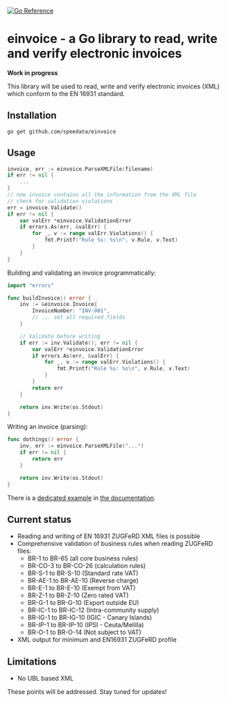 [![Go Reference](https://pkg.go.dev/badge/github.com/speedata/einvoice.svg)](https://pkg.go.dev/github.com/speedata/einvoice)

# einvoice - a Go library to read, write and verify electronic invoices

**Work in progress**

This library will be used to read, write and verify electronic invoices (XML) which conform to the EN 16931 standard.

## Installation

    go get github.com/speedata/einvoice

## Usage

```go
invoice, err := einvoice.ParseXMLFile(filename)
if err != nil {
	...
}
// now invoice contains all the information from the XML file
// check for validation violations
err = invoice.Validate()
if err != nil {
	var valErr *einvoice.ValidationError
	if errors.As(err, &valErr) {
		for _, v := range valErr.Violations() {
			fmt.Printf("Rule %s: %s\n", v.Rule, v.Text)
		}
	}
}
```

Building and validating an invoice programmatically:

```go
import "errors"

func buildInvoice() error {
	inv := &einvoice.Invoice{
		InvoiceNumber: "INV-001",
		// ... set all required fields
	}

	// Validate before writing
	if err := inv.Validate(); err != nil {
		var valErr *einvoice.ValidationError
		if errors.As(err, &valErr) {
			for _, v := range valErr.Violations() {
				fmt.Printf("Rule %s: %s\n", v.Rule, v.Text)
			}
		}
		return err
	}

	return inv.Write(os.Stdout)
}
```

Writing an invoice (parsing):

```go
func dothings() error {
	inv, err := einvoice.ParseXMLFile("...")
	if err != nil {
		return err
	}

	return inv.Write(os.Stdout)
}
```

There is a [dedicated example](https://pkg.go.dev/github.com/speedata/einvoice#example-Invoice.Write) in [the documentation](https://pkg.go.dev/github.com/speedata/einvoice).


## Current status

* Reading and writing of EN 16931 ZUGFeRD XML files is possible
* Comprehensive validation of business rules when reading ZUGFeRD files:
  - BR-1 to BR-65 (all core business rules)
  - BR-CO-3 to BR-CO-26 (calculation rules)
  - BR-S-1 to BR-S-10 (Standard rate VAT)
  - BR-AE-1 to BR-AE-10 (Reverse charge)
  - BR-E-1 to BR-E-10 (Exempt from VAT)
  - BR-Z-1 to BR-Z-10 (Zero rated VAT)
  - BR-G-1 to BR-G-10 (Export outside EU)
  - BR-IC-1 to BR-IC-12 (Intra-community supply)
  - BR-IG-1 to BR-IG-10 (IGIC - Canary Islands)
  - BR-IP-1 to BR-IP-10 (IPSI - Ceuta/Melilla)
  - BR-O-1 to BR-O-14 (Not subject to VAT)
* XML output for minimum and EN16931 ZUGFeRD profile

## Limitations

* No UBL based XML

These points will be addressed. Stay tuned for updates!


